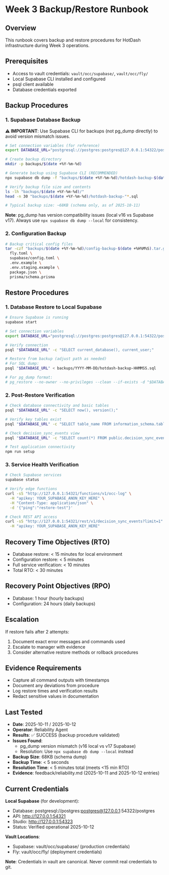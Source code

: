 # Week 3 Backup/Restore Runbook

## Overview

This runbook covers backup and restore procedures for HotDash infrastructure during Week 3 operations.

## Prerequisites

- Access to vault credentials: `vault/occ/supabase/`, `vault/occ/fly/`
- Local Supabase CLI installed and configured
- psql client available
- Database credentials exported

## Backup Procedures

### 1. Supabase Database Backup

**⚠️ IMPORTANT**: Use Supabase CLI for backups (not pg_dump directly) to avoid version mismatch issues.

```bash
# Set connection variables (for reference)
export DATABASE_URL="postgresql://postgres:postgres@127.0.0.1:54322/postgres"

# Create backup directory
mkdir -p backups/$(date +%Y-%m-%d)

# Generate backup using Supabase CLI (RECOMMENDED)
npx supabase db dump -f "backups/$(date +%Y-%m-%d)/hotdash-backup-$(date +%H%M%S).sql" --local

# Verify backup file size and contents
ls -lh "backups/$(date +%Y-%m-%d)/"
head -n 30 "backups/$(date +%Y-%m-%d)/hotdash-backup-"*.sql

# Typical backup size: ~68KB (schema only, as of 2025-10-11)
```

**Note**: pg_dump has version compatibility issues (local v16 vs Supabase v17). Always use `npx supabase db dump --local` for consistency.

### 2. Configuration Backup

```bash
# Backup critical config files
tar -czf "backups/$(date +%Y-%m-%d)/config-backup-$(date +%H%M%S).tar.gz" \
  fly.toml \
  supabase/config.toml \
  .env.example \
  .env.staging.example \
  package.json \
  prisma/schema.prisma
```

## Restore Procedures

### 1. Database Restore to Local Supabase

```bash
# Ensure Supabase is running
supabase start

# Set connection variables
export DATABASE_URL="postgresql://postgres:postgres@127.0.0.1:54322/postgres"

# Verify connection
psql "$DATABASE_URL" -c "SELECT current_database(), current_user;"

# Restore from backup (adjust path as needed)
# For SQL dump:
psql "$DATABASE_URL" < backups/YYYY-MM-DD/hotdash-backup-HHMMSS.sql

# For pg_dump format:
# pg_restore --no-owner --no-privileges --clean --if-exists -d "$DATABASE_URL" backups/YYYY-MM-DD/backup.dump
```

### 2. Post-Restore Verification

```bash
# Check database connectivity and basic tables
psql "$DATABASE_URL" -c "SELECT now(), version();"

# Verify key tables exist
psql "$DATABASE_URL" -c "SELECT table_name FROM information_schema.tables WHERE table_schema='public' ORDER BY 1 LIMIT 25;"

# Check decision_sync_events view
psql "$DATABASE_URL" -c "SELECT count(*) FROM public.decision_sync_events;"

# Test application connectivity
npm run setup
```

### 3. Service Health Verification

```bash
# Check Supabase services
supabase status

# Verify edge functions
curl -sS "http://127.0.0.1:54321/functions/v1/occ-log" \
  -H "apikey: YOUR_SUPABASE_ANON_KEY_HERE" \
  -H "Content-Type: application/json" \
  -d '{"ping":"restore-test"}'

# Check REST API access
curl -sS "http://127.0.0.1:54321/rest/v1/decision_sync_events?limit=1" \
  -H "apikey: YOUR_SUPABASE_ANON_KEY_HERE"
```

## Recovery Time Objectives (RTO)

- Database restore: < 15 minutes for local environment
- Configuration restore: < 5 minutes
- Full service verification: < 10 minutes
- Total RTO: < 30 minutes

## Recovery Point Objectives (RPO)

- Database: 1 hour (hourly backups)
- Configuration: 24 hours (daily backups)

## Escalation

If restore fails after 2 attempts:

1. Document exact error messages and commands used
2. Escalate to manager with evidence
3. Consider alternative restore methods or rollback procedures

## Evidence Requirements

- Capture all command outputs with timestamps
- Document any deviations from procedure
- Log restore times and verification results
- Redact sensitive values in documentation

## Last Tested

- **Date**: 2025-10-11 / 2025-10-12
- **Operator**: Reliability Agent
- **Results**: ✅ SUCCESS (backup procedure validated)
- **Issues Found**:
  - pg_dump version mismatch (v16 local vs v17 Supabase)
  - Resolution: Use `npx supabase db dump --local` instead
- **Backup Size**: 68KB (schema dump)
- **Backup Time**: < 5 seconds
- **Resolution Time**: < 5 minutes total (meets <15 min RTO)
- **Evidence**: feedback/reliability.md (2025-10-11 and 2025-10-12 entries)

## Current Credentials

**Local Supabase** (for development):

- Database: postgresql://postgres:postgres@127.0.0.1:54322/postgres
- API: http://127.0.0.1:54321
- Studio: http://127.0.0.1:54323
- Status: Verified operational 2025-10-12

**Vault Locations**:

- Supabase: vault/occ/supabase/ (production credentials)
- Fly: vault/occ/fly/ (deployment credentials)

**Note**: Credentials in vault are canonical. Never commit real credentials to git.
